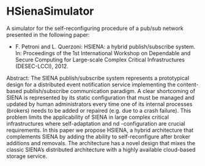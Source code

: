 # HSienaSimulator
A simulator for the self-reconfiguring procedure of a pub/sub network presented in the following paper:

-  F. Petroni and L. Querzoni:
   HSIENA: a hybrid publish/subscribe system.
   In: Proceedings of the 1st International Workshop on Dependable and Secure Computing for Large-scale 
   Complex Critical Infrastructures (DESEC-LCCI), 2012.
   
Abstract:  The SIENA publish/subscribe system represents a prototypical design for a distributed event 
   notification service implementing the content-based publish/subscribe communication paradigm. 
   A clear shortcoming of SIENA is represented by its static configuration that must be managed and 
   updated by human administrators every time one of its internal processes (brokers) needs to be added 
   or repaired (e.g. due to a crash failure). This problem limits the applicability of SIENA in large complex 
   critical infrastructures where self-adaptation and nd -configuration are crucial requirements. 
   In this paper we propose HSIENA, a hybrid architecture that complements SIENA by adding the ability to 
   self-reconfigure after broker additions and removals. The architecture has a novel design that mixes the 
   classic SIENA’s distributed architecture with a highly available cloud-based storage service.
